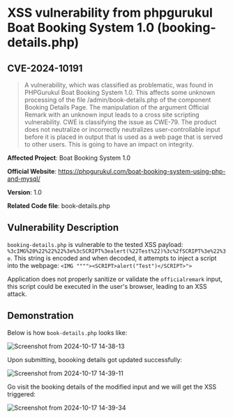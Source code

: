 # XSS vulnerability from phpgurukul Boat Booking System 1.0 (booking-details.php)
## CVE-2024-10191

> A vulnerability, which was classified as problematic, was found in PHPGurukul Boat Booking System 1.0. This affects some unknown processing of the file /admin/book-details.php of the component Booking Details Page. The manipulation of the argument Official Remark with an unknown input leads to a cross site scripting vulnerability. CWE is classifying the issue as CWE-79. The product does not neutralize or incorrectly neutralizes user-controllable input before it is placed in output that is used as a web page that is served to other users. This is going to have an impact on integrity.



**Affected Project**: Boat Booking System 1.0

**Official Website**: https://phpgurukul.com/boat-booking-system-using-php-and-mysql/

**Version**: 1.0

**Related Code file**: book-details.php

## Vulnerability Description

`booking-details.php` is vulnerable to the tested XSS payload: `%3cIMG%20%22%22%22%3e%3cSCRIPT%3ealert(%22Test%22)%3c%2fSCRIPT%3e%22%3e`. This string is encoded and when decoded, it attempts to inject a script into the webpage: `<IMG """"><SCRIPT>alert("Test")</SCRIPT>">`

Application does not properly sanitize or validate the `officialremark` input, this script could be executed in the user's browser, leading to an XSS attack.

## Demonstration

Below is how `book-details.php` looks like:

![Screenshot from 2024-10-17 14-38-13](https://github.com/user-attachments/assets/9ca8e69f-332a-4e8c-8057-c5208ba130dc)

Upon submitting, boooking details got updated successfully:

![Screenshot from 2024-10-17 14-39-11](https://github.com/user-attachments/assets/fad0790a-70a3-42cb-ae4d-8bea7965dedd)

Go visit the booking details of the modified input and we will get the XSS triggered:

![Screenshot from 2024-10-17 14-39-34](https://github.com/user-attachments/assets/84d1011a-b032-4f48-a20c-0f2e6fc6cf07)

